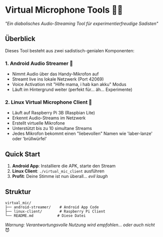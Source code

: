 # Virtual Microphone Tools 🎤😈

*"Ein diabolisches Audio-Streaming Tool für experimentierfreudige Sadisten"*

## Überblick

Dieses Tool besteht aus zwei sadistisch-genialen Komponenten:

### 1. Android Audio Streamer 📱
- Nimmt Audio über das Handy-Mikrofon auf
- Streamt live ins lokale Netzwerk (Port 42069)
- Voice Activation mit "Hilfe mama, i hab kan akku" Modus
- Läuft im Hintergrund weiter (perfekt für... äh... Experimente)

### 2. Linux Virtual Microphone Client 🐧
- Läuft auf Raspberry Pi 3B (Raspbian Lite)
- Erkennt Audio-Streams im Netzwerk
- Erstellt virtuelle Mikrofone 
- Unterstützt bis zu 10 simultane Streams
- Jedes Mikrofon bekommt einen "liebevollen" Namen wie 'laber-lanze' oder 'brüllwürfel'

## Quick Start

1. **Android App**: Installiere die APK, starte den Stream
2. **Linux Client**: `./virtual_mic_client` ausführen
3. **Profit**: Deine Stimme ist nun überall... *evil laugh*

## Struktur

```
virtual_mic/
├── android-streamer/    # Android App Code
├── linux-client/        # Raspberry Pi Client
└── README.md           # Diese Datei
```

*Warnung: Verantwortungsvolle Nutzung wird empfohlen... oder auch nicht* 😈